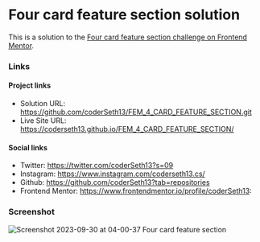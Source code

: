 # Four card feature section solution

This is a solution to the [Four card feature section challenge on Frontend Mentor](https://www.frontendmentor.io/challenges/four-card-feature-section-weK1eFYK).

### Links

#### Project links

- Solution URL: https://github.com/coderSeth13/FEM_4_CARD_FEATURE_SECTION.git
- Live Site URL: https://coderseth13.github.io/FEM_4_CARD_FEATURE_SECTION/

#### Social links

- Twitter: https://twitter.com/coderSeth13?s=09
- Instagram: https://www.instagram.com/coderseth13.cs/
- Github: https://github.com/coderSeth13?tab=repositories
- Frontend Mentor: https://www.frontendmentor.io/profile/coderSeth13:

### Screenshot
![Screenshot 2023-09-30 at 04-00-37 Four card feature section](https://github.com/coderSeth13/FEM_4_CARD_FEATURE_SECTION/assets/145410639/3f5a9c62-af0d-4719-bb0a-ddbdfe154a8d)
